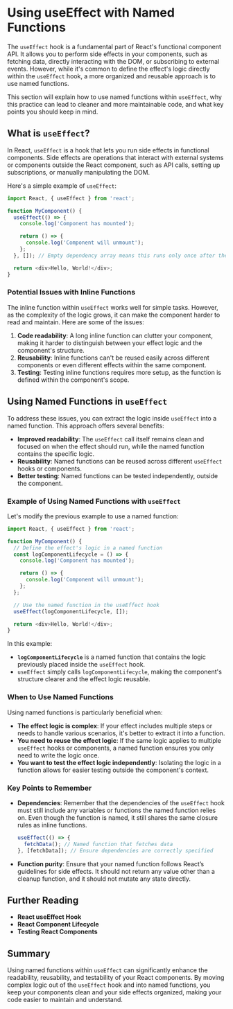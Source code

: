 # Using useEffect with Named Functions

The `useEffect` hook is a fundamental part of React's functional component API. It allows you to perform side effects in your components, such as fetching data, directly interacting with the DOM, or subscribing to external events. However, while it's common to define the effect's logic directly within the `useEffect` hook, a more organized and reusable approach is to use named functions.

This section will explain how to use named functions within `useEffect`, why this practice can lead to cleaner and more maintainable code, and what key points you should keep in mind.

## What is `useEffect`?

In React, `useEffect` is a hook that lets you run side effects in functional components. Side effects are operations that interact with external systems or components outside the React component, such as API calls, setting up subscriptions, or manually manipulating the DOM.

Here's a simple example of `useEffect`:

```javascript
import React, { useEffect } from 'react';

function MyComponent() {
  useEffect(() => {
    console.log('Component has mounted');

    return () => {
      console.log('Component will unmount');
    };
  }, []); // Empty dependency array means this runs only once after the first render

  return <div>Hello, World!</div>;
}
```

### Potential Issues with Inline Functions

The inline function within `useEffect` works well for simple tasks. However, as the complexity of the logic grows, it can make the component harder to read and maintain. Here are some of the issues:

1. **Code readability**: A long inline function can clutter your component, making it harder to distinguish between your effect logic and the component's structure.
2. **Reusability**: Inline functions can't be reused easily across different components or even different effects within the same component.
3. **Testing**: Testing inline functions requires more setup, as the function is defined within the component's scope.

## Using Named Functions in `useEffect`

To address these issues, you can extract the logic inside `useEffect` into a named function. This approach offers several benefits:

- **Improved readability**: The `useEffect` call itself remains clean and focused on when the effect should run, while the named function contains the specific logic.
- **Reusability**: Named functions can be reused across different `useEffect` hooks or components.
- **Better testing**: Named functions can be tested independently, outside the component.

### Example of Using Named Functions with `useEffect`

Let's modify the previous example to use a named function:

```javascript
import React, { useEffect } from 'react';

function MyComponent() {
  // Define the effect's logic in a named function
  const logComponentLifecycle = () => {
    console.log('Component has mounted');

    return () => {
      console.log('Component will unmount');
    };
  };

  // Use the named function in the useEffect hook
  useEffect(logComponentLifecycle, []);

  return <div>Hello, World!</div>;
}
```

In this example:

- **`logComponentLifecycle`** is a named function that contains the logic previously placed inside the `useEffect` hook.
- `useEffect` simply calls `logComponentLifecycle`, making the component's structure clearer and the effect logic reusable.

### When to Use Named Functions

Using named functions is particularly beneficial when:

- **The effect logic is complex**: If your effect includes multiple steps or needs to handle various scenarios, it's better to extract it into a function.
- **You need to reuse the effect logic**: If the same logic applies to multiple `useEffect` hooks or components, a named function ensures you only need to write the logic once.
- **You want to test the effect logic independently**: Isolating the logic in a function allows for easier testing outside the component's context.

### Key Points to Remember

- **Dependencies**: Remember that the dependencies of the `useEffect` hook must still include any variables or functions the named function relies on. Even though the function is named, it still shares the same closure rules as inline functions.
  
  ```javascript
  useEffect(() => {
    fetchData(); // Named function that fetches data
  }, [fetchData]); // Ensure dependencies are correctly specified
  ```

- **Function purity**: Ensure that your named function follows React’s guidelines for side effects. It should not return any value other than a cleanup function, and it should not mutate any state directly.

## Further Reading

- **React useEffect Hook**
- **React Component Lifecycle**
- **Testing React Components**

## Summary

Using named functions within `useEffect` can significantly enhance the readability, reusability, and testability of your React components. By moving complex logic out of the `useEffect` hook and into named functions, you keep your components clean and your side effects organized, making your code easier to maintain and understand.